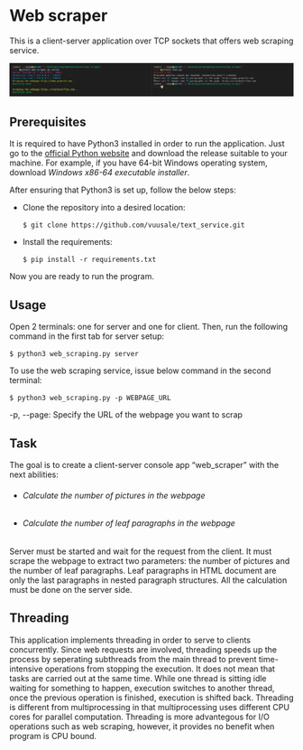 # Web scraper
 
This is a client-server application over TCP sockets that offers web scraping service. 

![Screenshot of running test.py](https://github.com/vuusale/web_scraper/blob/master/screenshot.png)

## Prerequisites
It is required to have Python3 installed in order to run the application. Just go to the [official Python website](https://python.org/) and download the release suitable to your machine. For example, if you have 64-bit Windows operating system, download *Windows x86-64 executable installer*. 

After ensuring that Python3 is set up, follow the below steps:

- Clone the repository into a desired location:
  
      $ git clone https://github.com/vuusale/text_service.git
      
- Install the requirements:
  
      $ pip install -r requirements.txt
  
Now you are ready to run the program. 

## Usage
Open 2 terminals: one for server and one for client. Then, run the following command in the first tab for server setup:
  
    $ python3 web_scraping.py server
  
To use the web scraping service, issue below command in the second terminal:
    
    $ python3 web_scraping.py -p WEBPAGE_URL
    
-p, --page: Specify the URL of the webpage you want to scrap

## Task
The goal is to create a client-server console app “web_scraper” with the next abilities:
- ###### Calculate the number of pictures in the webpage
- ###### Calculate the number of leaf paragraphs in the webpage

Server must be started and wait for the request from the client. It must scrape the webpage to extract two parameters: the number of pictures and the number of leaf paragraphs. Leaf paragraphs in HTML document are only the last paragraphs in nested paragraph structures. All the calculation must be done on the server side.

## Threading
This application implements threading in order to serve to clients concurrently. Since web requests are involved, threading speeds up the process by seperating subthreads from the main thread to prevent time-intensive operations from stopping the execution. It does not mean that tasks are carried out at the same time. While one thread is sitting idle waiting for something to happen, execution switches to another thread, once the previous operation is finished, execution is shifted back. Threading is different from multiprocessing in that multiprocessing uses different CPU cores for parallel computation. Threading is more advantegous for I/O operations such as web scraping, however, it provides no benefit when program is CPU bound.
